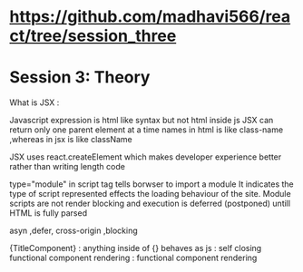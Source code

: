 
#  https://github.com/madhavi566/react/tree/session_three

# Session 3: Theory
What is JSX :

Javascript expression is html like syntax but not html inside js 
JSX can return only one parent element at a time 
names in html is like class-name ,whereas in jsx is like className 

JSX uses react.createElement which makes developer experience better rather than writing length code 

type="module" in script tag tells borwser to import a module 
It indicates the type of script represented 
effects the loading behaviour of the site.
Module scripts are not render blocking and execution is deferred (postponed) untill HTML is fully parsed

asyn ,defer, cross-origin ,blocking 

{TitleComponent} : anything inside of {} behaves as js 
<Titlecomponent/>: self closing functional component rendering 
<Titlecomponent><Titlecomponent/>:  functional component rendering



